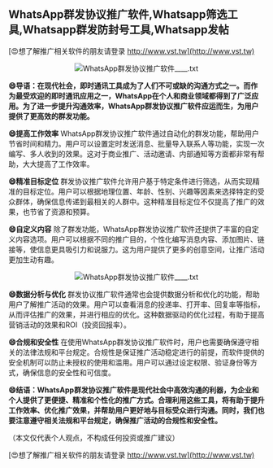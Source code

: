 ## **WhatsApp群发协议推广软件,Whatsapp筛选工具,Whatsapp群发防封号工具,Whatsapp发帖**

[😍想了解推广相关软件的朋友请登录 http://www.vst.tw](http://www.vst.tw)

 <center><img src="https://vst.tw/MP4/tuiguang/png/6.png" alt="WhatsApp群发协议推广软件____.txt"></center>

**😄导语：在现代社会，即时通讯工具成为了人们不可或缺的沟通方式之一。而作为最受欢迎的即时通讯应用之一，WhatsApp在个人和商业领域都得到了广泛应用。为了进一步提升沟通效率，WhatsApp群发协议推广软件应运而生，为用户提供了更高效的群发功能。**

**😄提高工作效率**
WhatsApp群发协议推广软件通过自动化的群发功能，帮助用户节省时间和精力。用户可以设置定时发送消息、批量导入联系人等功能，实现一次编写、多人收到的效果。这对于商业推广、活动邀请、内部通知等方面都非常有帮助，大大提高了工作效率。

**😄精准目标定位**
群发协议推广软件允许用户基于特定条件进行筛选，从而实现精准的目标定位。用户可以根据地理位置、年龄、性别、兴趣等因素来选择特定的受众群体，确保信息传递到最相关的人群中。这种精准目标定位不仅提高了推广的效果，也节省了资源和预算。

**😄自定义内容**
除了群发功能，WhatsApp群发协议推广软件还提供了丰富的自定义内容选项。用户可以根据不同的推广目的，个性化编写消息内容、添加图片、链接等，使信息更具吸引力和说服力。这为用户提供了更多的创意空间，让推广活动更加生动有趣。

 <center><img src="https://vst.tw/MP4/tuiguang/png/5.png" alt="WhatsApp群发协议推广软件____.txt"></center>

**😄数据分析与优化**
群发协议推广软件通常也会提供数据分析和优化的功能，帮助用户了解推广活动的效果。用户可以查看消息的投递率、打开率、回复率等指标，从而评估推广的效果，并进行相应的优化。这种数据驱动的优化过程，有助于提高营销活动的效果和ROI（投资回报率）。

**😄合规和安全性**
在使用WhatsApp群发协议推广软件时，用户也需要确保遵守相关的法律法规和平台规定。合规性是保证推广活动稳定进行的前提，而软件提供的安全机制可以防止未授权的使用和滥用。用户可以通过设定权限、验证身份等方式，确保信息的安全性和可信度。

**😄结语：WhatsApp群发协议推广软件是现代社会中高效沟通的利器，为企业和个人提供了更便捷、精准和个性化的推广方式。合理利用这些工具，将有助于提升工作效率、优化推广效果，并帮助用户更好地与目标受众进行沟通。同时，我们也要注意遵守相关法规和平台规定，确保推广活动的合规性和安全性。**

（本文仅代表个人观点，不构成任何投资或推广建议）

[😍想了解推广相关软件的朋友请登录 http://www.vst.tw](http://www.vst.tw)



